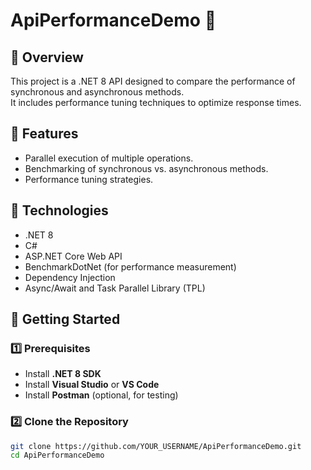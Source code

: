 # ApiPerformanceDemo 🚀

## 📌 Overview
This project is a .NET 8 API designed to compare the performance of synchronous and asynchronous methods.  
It includes performance tuning techniques to optimize response times.

## 🎯 Features
- Parallel execution of multiple operations.
- Benchmarking of synchronous vs. asynchronous methods.
- Performance tuning strategies.

## 🔧 Technologies
- .NET 8
- C#
- ASP.NET Core Web API
- BenchmarkDotNet (for performance measurement)
- Dependency Injection
- Async/Await and Task Parallel Library (TPL)

## 🚀 Getting Started

### 1️⃣ Prerequisites
- Install **.NET 8 SDK**
- Install **Visual Studio** or **VS Code**
- Install **Postman** (optional, for testing)

### 2️⃣ Clone the Repository
```sh
git clone https://github.com/YOUR_USERNAME/ApiPerformanceDemo.git
cd ApiPerformanceDemo

